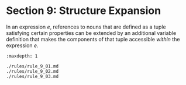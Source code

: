 Section 9: Structure Expansion
==============================

In an expression $e$, references to nouns that are defined as a tuple satisfying
certain properties can be extended by an additional variable definition that
makes the components of that tuple accessible *within* the expression $e$.


```{toctree}
:maxdepth: 1

./rules/rule_9_01.md
./rules/rule_9_02.md
./rules/rule_9_03.md
```
